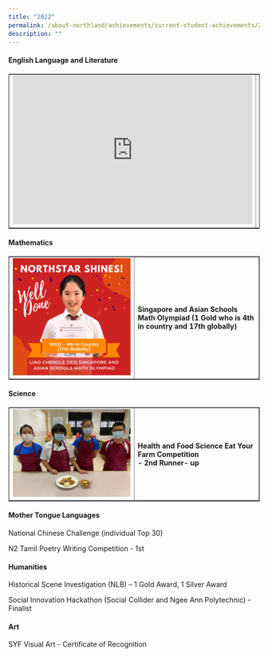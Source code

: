 ```yaml
---
title: "2022"
permalink: /about-northland/achievements/current-student-achievements/2022/
description: ""
---
```

<h4><strong>English Language and Literature</strong></h4>
<table style="border-collapse: collapse; width: 100%;" border="1">
<tbody>
<tr>
<td style="width: 50%;"><iframe src="https://docs.google.com/presentation/d/e/2PACX-1vS4vDS23WVskzh7VWhm695lS1KzfcmkRYuPmNxwb_O6PJ1MJiTZl1s3PadENqrosZ1yRik1LFUEfmHI/embed?start=false&amp;loop=false&amp;delayms=10000" width="480" height="299" frameborder="0" allowfullscreen="allowfullscreen"></iframe></td>
<td style="width: 50%;">
<h4><strong>Chong Pang Net Top Speaker - Champion</strong></h4>
</td>
</tr>
</tbody>
</table>
<h4><strong>Mathematics</strong></h4>
<table style="border-collapse: collapse; width: 100%;" border="1">
<tbody>
<tr>
<td style="width: 50%;"><img src="/images/2022a.png"></td>
<td style="width: 50%;">
<h4><strong>Singapore and Asian Schools Math Olympiad (1 Gold who is 4th in country and 17th globally)</strong></h4>
</td>
</tr>
</tbody>
</table>
<h4><strong>Science</strong></h4>
<table style="border-collapse: collapse; width: 100%;" border="1">
<tbody>
<tr>
<td style="width: 50%;"><img src="/images/2022b.jpeg"></td>
<td style="width: 50%;">
<h4><strong>Health and Food Science Eat Your Farm Competition </strong><br /><strong>- 2nd Runner- up</strong></h4>
</td>
</tr>
</tbody>
</table>
<h4><strong>Mother Tongue Languages</strong></h4>
<p>National Chinese Challenge (individual Top 30)&nbsp;</p>
<p>N2 Tamil Poetry Writing Competition - 1st&nbsp;</p>
<h4><strong>Humanities</strong></h4>
<p>Historical Scene Investigation (NLB) &ndash;&nbsp;1 Gold Award, 1 Silver Award</p>
<p>Social Innovation Hackathon (Social Collider and Ngee Ann Polytechnic) - Finalist&nbsp;</p>
<h4><strong>Art</strong></h4>
<p>SYF&nbsp;Visual Art - Certificate of Recognition</p>